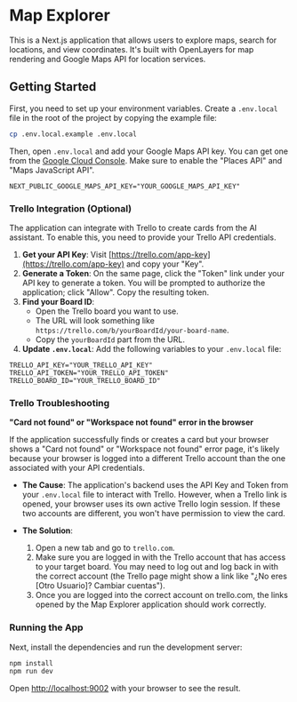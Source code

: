 # Map Explorer

This is a Next.js application that allows users to explore maps, search for locations, and view coordinates. It's built with OpenLayers for map rendering and Google Maps API for location services.

## Getting Started

First, you need to set up your environment variables. Create a `.env.local` file in the root of the project by copying the example file:

```bash
cp .env.local.example .env.local
```

Then, open `.env.local` and add your Google Maps API key. You can get one from the [Google Cloud Console](https://console.cloud.google.com/google/maps-apis/overview). Make sure to enable the "Places API" and "Maps JavaScript API".

```
NEXT_PUBLIC_GOOGLE_MAPS_API_KEY="YOUR_GOOGLE_MAPS_API_KEY"
```

### Trello Integration (Optional)

The application can integrate with Trello to create cards from the AI assistant. To enable this, you need to provide your Trello API credentials.

1.  **Get your API Key**: Visit [https://trello.com/app-key](https://trello.com/app-key) and copy your "Key".
2.  **Generate a Token**: On the same page, click the "Token" link under your API key to generate a token. You will be prompted to authorize the application; click "Allow". Copy the resulting token.
3.  **Find your Board ID**:
    *   Open the Trello board you want to use.
    *   The URL will look something like `https://trello.com/b/yourBoardId/your-board-name`.
    *   Copy the `yourBoardId` part from the URL.
4.  **Update `.env.local`**: Add the following variables to your `.env.local` file:

```
TRELLO_API_KEY="YOUR_TRELLO_API_KEY"
TRELLO_API_TOKEN="YOUR_TRELLO_API_TOKEN"
TRELLO_BOARD_ID="YOUR_TRELLO_BOARD_ID"
```

### Trello Troubleshooting

**"Card not found" or "Workspace not found" error in the browser**

If the application successfully finds or creates a card but your browser shows a "Card not found" or "Workspace not found" error page, it's likely because your browser is logged into a different Trello account than the one associated with your API credentials.

- **The Cause**: The application's backend uses the API Key and Token from your `.env.local` file to interact with Trello. However, when a Trello link is opened, your browser uses its own active Trello login session. If these two accounts are different, you won't have permission to view the card.

- **The Solution**:
    1. Open a new tab and go to `trello.com`.
    2. Make sure you are logged in with the Trello account that has access to your target board. You may need to log out and log back in with the correct account (the Trello page might show a link like "¿No eres [Otro Usuario]? Cambiar cuentas").
    3. Once you are logged into the correct account on trello.com, the links opened by the Map Explorer application should work correctly.

### Running the App

Next, install the dependencies and run the development server:

```bash
npm install
npm run dev
```

Open [http://localhost:9002](http://localhost:9002) with your browser to see the result.
